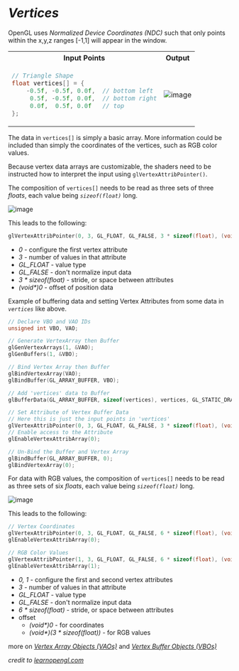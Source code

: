 # ***Vertices***

OpenGL uses *Normalized Device Coordinates (NDC)* such that only points within the x,y,z ranges [-1,1] will appear in the window.

<table>
    <tr>
        <th> Input Points </th>
        <th> Output </th>
    </tr>
    <tr>
<td>

```C++
// Triangle Shape
float vertices[] = {
    -0.5f, -0.5f, 0.0f,  // bottom left
     0.5f, -0.5f, 0.0f,  // bottom right
     0.0f,  0.5f, 0.0f   // top
};
```

</td>
<td>

![image](https://user-images.githubusercontent.com/55027279/119425856-c5eea100-bccd-11eb-8a7b-63d2868e6256.png)

</td>
    </tr>
</table>

The data in `vertices[]` is simply a basic array. More information could be included than simply the coordinates of the vertices, such as RGB color values.

Because vertex data arrays are customizable, the shaders need to be instructed how to interpret the input using `glVertexAttribPointer()`.

The composition of `vertices[]` needs to be read as three sets of three *floats*, each value being *`sizeof(float)`* long.

![image](https://user-images.githubusercontent.com/55027279/119687774-14568980-be0d-11eb-85a3-b388e542f721.png)

This leads to the following:

```C++
glVertexAttribPointer(0, 3, GL_FLOAT, GL_FALSE, 3 * sizeof(float), (void*)0);
```

- *0* - configure the first vertex attribute
- *3* - number of values in that attribute
- *GL_FLOAT* - value type
- *GL_FALSE* - don't normalize input data
- *3 \* sizeof(float)* - stride, or space between attributes
- *(void\*)0* - offset of position data

Example of buffering data and setting Vertex Attributes from some data in *`vertices`* like above.

```C++
// Declare VBO and VAO IDs
unsigned int VBO, VAO;

// Generate VertexArray then Buffer
glGenVertexArrays(1, &VAO);
glGenBuffers(1, &VBO);

// Bind Vertex Array then Buffer
glBindVertexArray(VAO);
glBindBuffer(GL_ARRAY_BUFFER, VBO);

// Add 'vertices' data to Buffer
glBufferData(GL_ARRAY_BUFFER, sizeof(vertices), vertices, GL_STATIC_DRAW);

// Set Attribute of Vertex Buffer Data
// Here this is just the input points in 'vertices'
glVertexAttribPointer(0, 3, GL_FLOAT, GL_FALSE, 3 * sizeof(float), (void*)0);
// Enable access to the Attribute
glEnableVertexAttribArray(0);

// Un-Bind the Buffer and Vertex Array
glBindBuffer(GL_ARRAY_BUFFER, 0); 
glBindVertexArray(0); 
```

For data with RGB values, the composition of `vertices[]` needs to be read as three sets of six *floats*, each value being *`sizeof(float)`* long.

![image](https://user-images.githubusercontent.com/55027279/119697364-baa68d00-be15-11eb-834c-9679edf4df45.png)

This leads to the following:

```C++
// Vertex Coordinates
glVertexAttribPointer(0, 3, GL_FLOAT, GL_FALSE, 6 * sizeof(float), (void*)0);
glEnableVertexAttribArray(0);

// RGB Color Values
glVertexAttribPointer(1, 3, GL_FLOAT, GL_FALSE, 6 * sizeof(float), (void*)(3 * sizeof(float)));
glEnableVertexAttribArray(1);
```

- *0, 1* - configure the first and second vertex attributes
- *3* - number of values in that attribute
- *GL_FLOAT* - value type
- *GL_FALSE* - don't normalize input data
- *6 \* sizeof(float)* - stride, or space between attributes
- offset
  - *(void\*)0* - for coordinates
  - *(void\*)(3 \* sizeof(float))* - for RGB values

more on *[Vertex Array Objects (VAOs)](vao.md)* and *[Vertex Buffer Objects (VBOs)](vbo.md)*

*credit to [learnopengl.com](https://learnopengl.com)*
